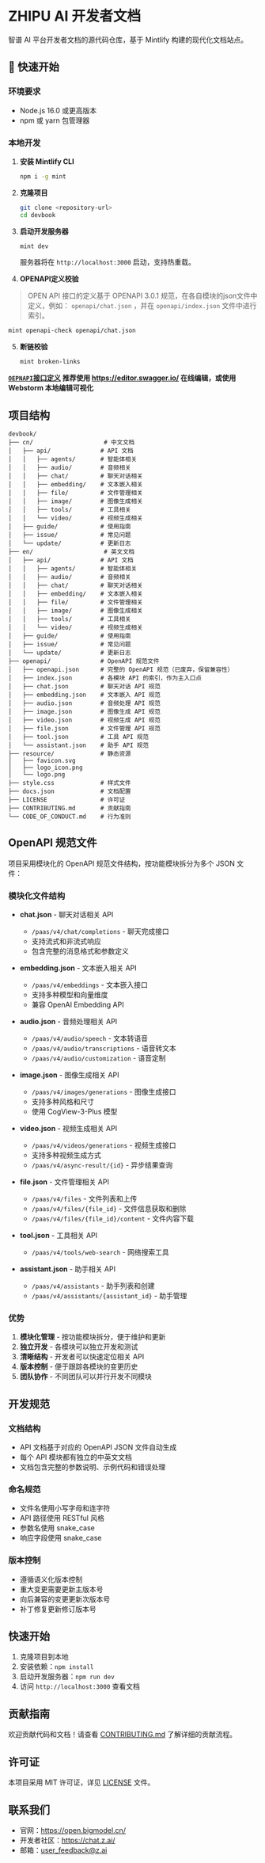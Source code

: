 # ZHIPU AI 开发者文档

智谱 AI 平台开发者文档的源代码仓库，基于 Mintlify 构建的现代化文档站点。

## 🚀 快速开始

### 环境要求

- Node.js 16.0 或更高版本
- npm 或 yarn 包管理器

### 本地开发

1. **安装 Mintlify CLI**
   ```bash
   npm i -g mint
   ```

2. **克隆项目**
   ```bash
   git clone <repository-url>
   cd devbook
   ```

3. **启动开发服务器**
   ```bash
   mint dev
   ```
   
   服务器将在 `http://localhost:3000` 启动，支持热重载。

4. **OPENAPI定义校验**

> OPEN API 接口的定义基于 OPENAPI 3.0.1 规范，在各自模块的json文件中定义，例如： `openapi/chat.json` ，并在 `openapi/index.json` 文件中进行索引。

   ```bash
   mint openapi-check openapi/chat.json
   ```

5. **断链校验**
   ```bash
   mint broken-links
   ```

**[`OEPNAPI`接口定义](openapi/openapi.json) 推荐使用 https://editor.swagger.io/ 在线编辑，或使用 Webstorm 本地编辑可视化**

## 项目结构

```
devbook/
├── cn/                    # 中文文档
│   ├── api/              # API 文档
│   │   ├── agents/       # 智能体相关
│   │   ├── audio/        # 音频相关
│   │   ├── chat/         # 聊天对话相关
│   │   ├── embedding/    # 文本嵌入相关
│   │   ├── file/         # 文件管理相关
│   │   ├── image/        # 图像生成相关
│   │   ├── tools/        # 工具相关
│   │   └── video/        # 视频生成相关
│   ├── guide/            # 使用指南
│   ├── issue/            # 常见问题
│   └── update/           # 更新日志
├── en/                    # 英文文档
│   ├── api/              # API 文档
│   │   ├── agents/       # 智能体相关
│   │   ├── audio/        # 音频相关
│   │   ├── chat/         # 聊天对话相关
│   │   ├── embedding/    # 文本嵌入相关
│   │   ├── file/         # 文件管理相关
│   │   ├── image/        # 图像生成相关
│   │   ├── tools/        # 工具相关
│   │   └── video/        # 视频生成相关
│   ├── guide/            # 使用指南
│   ├── issue/            # 常见问题
│   └── update/           # 更新日志
├── openapi/              # OpenAPI 规范文件
│   ├── openapi.json      # 完整的 OpenAPI 规范（已废弃，保留兼容性）
│   ├── index.json        # 各模块 API 的索引，作为主入口点
│   ├── chat.json         # 聊天对话 API 规范
│   ├── embedding.json    # 文本嵌入 API 规范
│   ├── audio.json        # 音频处理 API 规范
│   ├── image.json        # 图像生成 API 规范
│   ├── video.json        # 视频生成 API 规范
│   ├── file.json         # 文件管理 API 规范
│   ├── tool.json         # 工具 API 规范
│   └── assistant.json    # 助手 API 规范
├── resource/             # 静态资源
│   ├── favicon.svg
│   ├── logo_icon.png
│   └── logo.png
├── style.css             # 样式文件
├── docs.json             # 文档配置
├── LICENSE               # 许可证
├── CONTRIBUTING.md       # 贡献指南
└── CODE_OF_CONDUCT.md    # 行为准则
```

## OpenAPI 规范文件

项目采用模块化的 OpenAPI 规范文件结构，按功能模块拆分为多个 JSON 文件：

### 模块化文件结构

- **chat.json** - 聊天对话相关 API
  - `/paas/v4/chat/completions` - 聊天完成接口
  - 支持流式和非流式响应
  - 包含完整的消息格式和参数定义

- **embedding.json** - 文本嵌入相关 API
  - `/paas/v4/embeddings` - 文本嵌入接口
  - 支持多种模型和向量维度
  - 兼容 OpenAI Embedding API

- **audio.json** - 音频处理相关 API
  - `/paas/v4/audio/speech` - 文本转语音
  - `/paas/v4/audio/transcriptions` - 语音转文本
  - `/paas/v4/audio/customization` - 语音定制

- **image.json** - 图像生成相关 API
  - `/paas/v4/images/generations` - 图像生成接口
  - 支持多种风格和尺寸
  - 使用 CogView-3-Plus 模型

- **video.json** - 视频生成相关 API
  - `/paas/v4/videos/generations` - 视频生成接口
  - 支持多种视频生成方式
  - `/paas/v4/async-result/{id}` - 异步结果查询

- **file.json** - 文件管理相关 API
  - `/paas/v4/files` - 文件列表和上传
  - `/paas/v4/files/{file_id}` - 文件信息获取和删除
  - `/paas/v4/files/{file_id}/content` - 文件内容下载

- **tool.json** - 工具相关 API
  - `/paas/v4/tools/web-search` - 网络搜索工具

- **assistant.json** - 助手相关 API
  - `/paas/v4/assistants` - 助手列表和创建
  - `/paas/v4/assistants/{assistant_id}` - 助手管理

### 优势

1. **模块化管理** - 按功能模块拆分，便于维护和更新
2. **独立开发** - 各模块可以独立开发和测试
3. **清晰结构** - 开发者可以快速定位相关 API
4. **版本控制** - 便于跟踪各模块的变更历史
5. **团队协作** - 不同团队可以并行开发不同模块

## 开发规范

### 文档结构

- API 文档基于对应的 OpenAPI JSON 文件自动生成
- 每个 API 模块都有独立的中英文文档
- 文档包含完整的参数说明、示例代码和错误处理

### 命名规范

- 文件名使用小写字母和连字符
- API 路径使用 RESTful 风格
- 参数名使用 snake_case
- 响应字段使用 snake_case

### 版本控制

- 遵循语义化版本控制
- 重大变更需要更新主版本号
- 向后兼容的变更更新次版本号
- 补丁修复更新修订版本号

## 快速开始

1. 克隆项目到本地
2. 安装依赖：`npm install`
3. 启动开发服务器：`npm run dev`
4. 访问 `http://localhost:3000` 查看文档

## 贡献指南

欢迎贡献代码和文档！请查看 [CONTRIBUTING.md](CONTRIBUTING.md) 了解详细的贡献流程。

## 许可证

本项目采用 MIT 许可证，详见 [LICENSE](LICENSE) 文件。

## 联系我们

- 官网：https://open.bigmodel.cn/
- 开发者社区：https://chat.z.ai/
- 邮箱：user_feedback@z.ai